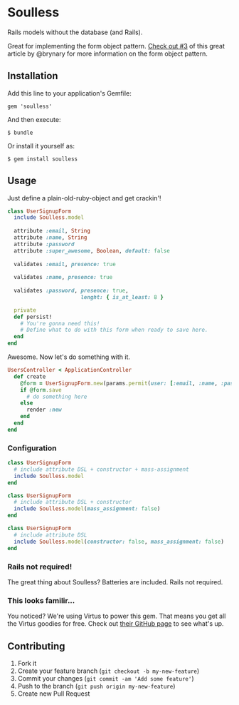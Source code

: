 # Soulless

Rails models without the database (and Rails).

Great for implementing the form object pattern. [Check out #3](http://blog.codeclimate.com/blog/2012/10/17/7-ways-to-decompose-fat-activerecord-models/) of this great article by @brynary for more information on the form object pattern.

## Installation

Add this line to your application's Gemfile:

    gem 'soulless'

And then execute:

    $ bundle

Or install it yourself as:

    $ gem install soulless

## Usage

Just define a plain-old-ruby-object and get crackin'!

```ruby
class UserSignupForm
  include Soulless.model
  
  attribute :email, String
  attribute :name, String
  attribute :password
  attribute :super_awesome, Boolean, default: false
  
  validates :email, presence: true
  
  validates :name, presence: true
  
  validates :password, presence: true,
                       lenght: { is_at_least: 8 }

  private
  def persist!
    # You're gonna need this!
	# Define what to do with this form when ready to save here.
  end
end
```

Awesome. Now let's do something with it.

```ruby
UsersController < ApplicationController
  def create
	@form = UserSignupForm.new(params.permit(user: [:email, :name, :password, :super_awesome]))
	if @form.save
	  # do something here
	else
	  render :new
	end
  end
end
```

### Configuration

```ruby
class UserSignupForm
  # include attribute DSL + constructor + mass-assignment
  include Soulless.model
end
```

```ruby
class UserSignupForm
  # include attribute DSL + constructor
  include Soulless.model(mass_assignment: false)
end
```

```ruby
class UserSignupForm
  # include attribute DSL
  include Soulless.model(constructor: false, mass_assignment: false)
end
```

### Rails not required!

The great thing about Soulless? Batteries are included. Rails not required.

### This looks familir...

You noticed? We're using Virtus to power this gem. That means you get all the Virtus goodies for free. Check out [their GitHub page](https://github.com/solnic/virtus) to see what's up.

## Contributing

1. Fork it
2. Create your feature branch (`git checkout -b my-new-feature`)
3. Commit your changes (`git commit -am 'Add some feature'`)
4. Push to the branch (`git push origin my-new-feature`)
5. Create new Pull Request
